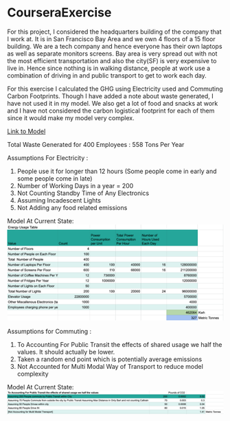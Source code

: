 # CourseraExercise
For this project, I considered the headquarters building of the company that I work at. It is in San Francisco Bay Area and we own 4 floors of a 15 floor building. We are a tech company and hence everyone has their own laptops as well as separate monitors screens. Bay area is very spread out with not the most efficient transportation and also the city(SF) is very expensive to live in. Hence since nothing is in walking distance, people at work use a combination of driving in and public transport to get to work each day. 

For this exercise I calculated the GHG using Electricity used and Commuting Carbon Footprints. Though I have added a note about waste generated, I have not used it in my model. We also get a lot of food and snacks at work and I have not considered the carbon logistical footprint for each of them since it would make my model very complex.

[Link to Model](https://docs.google.com/spreadsheets/d/10P9gyPU335r3j7zznuPlGkKokKAAMfv8KeWa85De0Xs/edit?usp=sharing)

Total Waste Generated for 400 Employees :
558 Tons Per Year

Assumptions For Electricity : 					
1. People use it for longer than 12 hours (Some people come in early and some people come in late)			
2. Number of Working Days in a year = 200					
3. Not Counting Standby Time of Any Electronics					
4. Assuming Incadescent Lights					
5. Not Adding any food related emissions					
					

Model At Current State: 
![alt text](https://github.com/jheeld/CourseraExercise/blob/master/Screen%20Shot%202020-04-05%20at%206.35.18%20PM.png)


Assumptions for Commuting :
1. To Accounting For Public Transit the effects of shared usage we half the values. It should actually be lower.
2. Taken a random end point which is potentially average emissions
3. Not Accounted for Multi Modal Way of Transport to reduce model complexity


Model At Current State: 
![alt text](https://github.com/jheeld/CourseraExercise/blob/master/Screen%20Shot%202020-04-05%20at%206.37.29%20PM.png)

